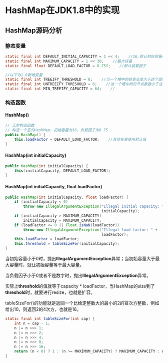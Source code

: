 # HashMap在JDK1.8中的实现

## HashMap源码分析

### 静态变量

```java
static final int DEFAULT_INITIAL_CAPACITY = 1 << 4;    //16,默认初始容量必须是2的整数幂
static final int MAXIMUM_CAPACITY = 1 << 30;    //最大容量
static final float DEFAULT_LOAD_FACTOR = 0.75f;    //默认装载因子

//以下为1.8新增变量
static final int TREEIFY_THRESHOLD = 8;    //当一个槽中的链表长度大于这个值时，将链表转化为树
static final int UNTREEIFY_THRESHOLD = 6;    //当一个槽中树的节点数数小于这个值时，转化为链表
static final int MIN_TREEIFY_CAPACITY = 64;    //
```



### 构造函数

#### HashMap()

```java
// 无参构造函数
// 构造一个空的HashMap，初始容量为16，负载因子为0.75
public HashMap() {
    this.loadFactor = DEFAULT_LOAD_FACTOR;    //其他变量使用默认值
}
```

#### HashMap(int initialCapacity)

```java
public HashMap(int initialCapacity) {
    this(initialCapacity, DEFAULT_LOAD_FACTOR);
}
```

#### HashMap(int initialCapacity, float loadFactor)

```java
public HashMap(int initialCapacity, float loadFactor) {
    if (initialCapacity < 0)
        throw new IllegalArgumentException("Illegal initial capacity: " +
                                           initialCapacity);
    if (initialCapacity > MAXIMUM_CAPACITY)
        initialCapacity = MAXIMUM_CAPACITY;
    if (loadFactor <= 0 || Float.isNaN(loadFactor))
        throw new IllegalArgumentException("Illegal load factor: " +
                                           loadFactor);
    this.loadFactor = loadFactor;
    this.threshold = tableSizeFor(initialCapacity);
}
```

当初始容量小于0时，抛出**IllegalArgumentException**异常；当初始容量大于最大容量时，就让初始容量等于最大容量。

当负载因子小于0或者不是数字时，抛出**IllegalArgumentException**异常。

实际上**threshold**的值就等于capacity * loadFactor，当HashMap的size到了**threshold**时，就要进行resize，也就是扩容。

tableSizeFor()的功能就是返回一个比给定整数大的最小的2的幂次方整数，例如给出10，则返回2的4次方，也就是16。

```java
static final int tableSizeFor(int cap) {
    int n = cap - 1;
    n |= n >>> 1;
    n |= n >>> 2;
    n |= n >>> 4;
    n |= n >>> 8;
    n |= n >>> 16;
    return (n < 0) ? 1 : (n >= MAXIMUM_CAPACITY) ? MAXIMUM_CAPACITY : n + 1;
}
```

